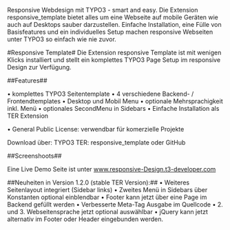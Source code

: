 Responsive Webdesign mit TYPO3 - smart and easy.
Die Extension responsive_template bietet alles um eine Webseite auf mobile Geräten wie auch auf Desktops sauber darzustellen. Einfache Installation, eine Fülle von Basisfeatures und ein individuelles Setup machen responsive Webseiten unter TYPO3 so einfach wie nie zuvor.

#Responsive Template#
Die Extension responsive Template ist mit wenigen Klicks installiert und stellt ein komplettes TYPO3 Page Setup im responsive Design zur Verfügung. 

##Features##

• komplettes TYPO3 Seitentemplate
• 4 verschiedene Backend- / Frontendtemplates
• Desktop und Mobil Menu
• optionale Mehrsprachigkeit inkl. Menü
• optionales SecondMenu in Sidebars
• Einfache Installation als TER Extension

• General Public License: verwendbar für komerzielle Projekte

Download über:
TYPO3 TER: responsive_template
oder GitHub

##Screenshoots##


Eine Live Demo Seite ist unter www.responsive-Design.t3-developer.com


##Neuheiten in Version 1.2.0 (stable TER Version):##
• Weiteres Seitenlayout integriert (Sidebar links)
• Zweites Menü in Sidebars über Konstanten optional einblendbar
• Footer kann jetzt über eine Page im Backend gefüllt werden
• Verbesserte Meta-Tag Ausgabe im Quellcode
• 2. und 3. Webseitensprache jetzt optional auswählbar
• jQuery kann jetzt alternativ im Footer oder Header eingebunden werden.
